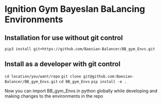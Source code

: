 # Ignition Gym BayesIan BaLancing Environments

## Installation for use without git control
` pip3 install git+https://github.com/Baesian-Balancer/BB_gym_Envs.git `

## Install as a developer with git control
`cd location/you/want/repo`
`git clone git@github.com:Baesian-Balancer/BB_gym_Envs.git`
`cd BB_gym_Envs`
`pip install -e .`

Now you can import BB_gym_Envs in python globally while developing and making changes to the environments in the repo
